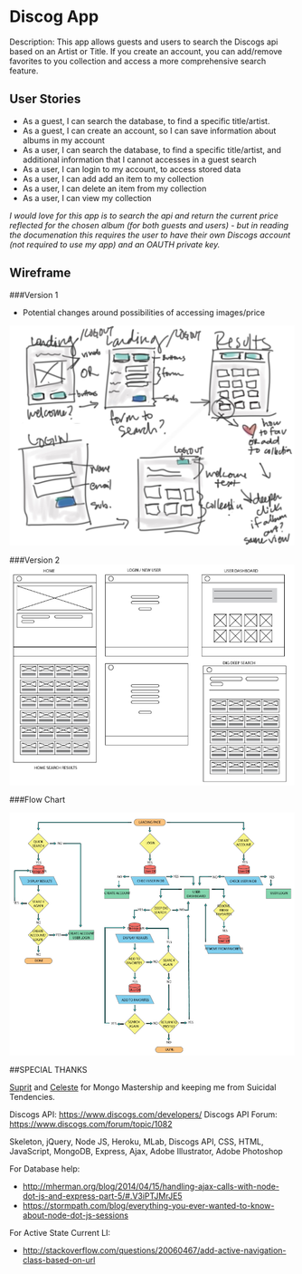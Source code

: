 # Discog App

Description: This app allows guests and users to search the Discogs api based on an Artist or Title. If you create an account, you can add/remove favorites to you collection and access a more comprehensive search feature.

## User Stories

* As a guest, I can search the database, to find a specific title/artist.
* As a guest, I can create an account, so I can save information about albums in my account
* As a user, I can search the database, to find a specific title/artist, and additional information that I cannot accesses in a guest search
* As a user, I can login to my account, to access stored data
* As a user, I can add add an item to my collection
* As a user, I can delete an item from my collection
* As a user, I can view my collection

*I would love for this app is to search the api and return the current price reflected for the chosen album (for both guests and users) - but in reading the documenation this requires the user to have their own Discogs account (not required to use my app) and an OAUTH private key.*


## Wireframe

 ###Version 1
* Potential changes around possibilities of accessing images/price

![wireframe](/public/images/wireframe_quick.jpg)

###Version 2
![wireframe](/public/images/wireframe_v2.jpg)



###Flow Chart 

![wireframe](/public/images/discogsApp_flowchart.jpg)



##SPECIAL THANKS

[Suprit](https://github.com/supritshah1289) and [Celeste](http://celesteglavin.com/) for Mongo Mastership and keeping me from Suicidal Tendencies.

Discogs API: https://www.discogs.com/developers/
Discogs API Forum: https://www.discogs.com/forum/topic/1082

Skeleton, jQuery, Node JS, Heroku, MLab, Discogs API, CSS, HTML, JavaScript, MongoDB, Express, Ajax, Adobe Illustrator, Adobe Photoshop


For Database help:
* http://mherman.org/blog/2014/04/15/handling-ajax-calls-with-node-dot-js-and-express-part-5/#.V3iPTJMrJE5
* https://stormpath.com/blog/everything-you-ever-wanted-to-know-about-node-dot-js-sessions

For Active State Current LI: 
* http://stackoverflow.com/questions/20060467/add-active-navigation-class-based-on-url

